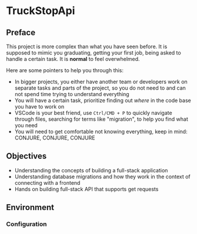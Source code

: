 # TruckStopApi 

## Preface

This project is more complex than what you have seen before. It is supposed to mimic you graduating, getting your first job, being asked to handle a certain task. It is **normal** to feel overwhelmed.

Here are some pointers to help you through this:

- In bigger projects, you either have another team or developers work on separate tasks and parts of the project, so you do not need to and can not spend time trying to understand everything
- You will have a certain task, prioritize finding out _where_ in the code base you have to work on
- VSCode is your best friend, use `Ctrl/CMD + P` to quickly navigate through files, searching for terms like "migration", to help you find what you need
- You will need to get comfortable not knowing everything, keep in mind: CONJURE, CONJURE, CONJURE

## Objectives

- Understanding the concepts of building a full-stack application
- Understanding database migrations and how they work in the context of connecting with a frontend
- Hands on building full-stack API that supports get requests

## Environment

### Configuration


